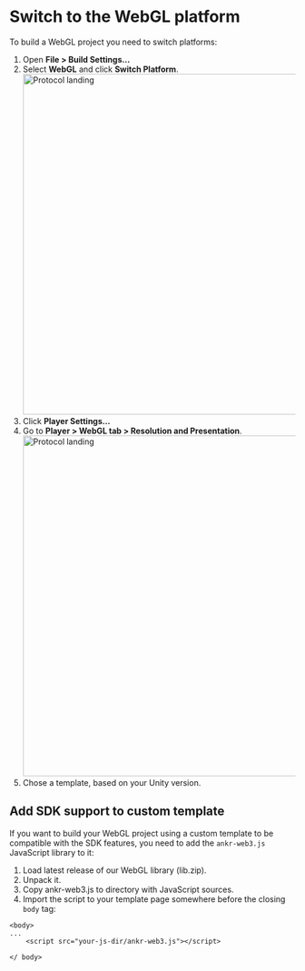 # Switch to the WebGL platform

To build a WebGL project you need to switch platforms:

1. Open **File > Build Settings…**
2. Select **WebGL** and click **Switch Platform**.
   <img src="/docs/select-webgl.png" alt="Protocol landing" class="responsive-pic" width="600" />
3. Click **Player Settings…**
4. Go to **Player > WebGL tab > Resolution and Presentation**.
   <img src="/docs/choose-ankr-for-webgl.png" alt="Protocol landing" class="responsive-pic" width="600" />
5. Chose a template, based on your Unity version.

## Add SDK support to custom template

If you want to build your WebGL project using a custom template to be compatible with the SDK features, you need to add the `ankr-web3.js` JavaScript library to it:

1. Load latest release of our WebGL library (lib.zip).
2. Unpack it.
3. Copy ankr-web3.js to directory with JavaScript sources.
4. Import the script to your template page somewhere before the closing `body` tag:
```
<body>
...    
    <script src="your-js-dir/ankr-web3.js"></script>
    
</ body>
```